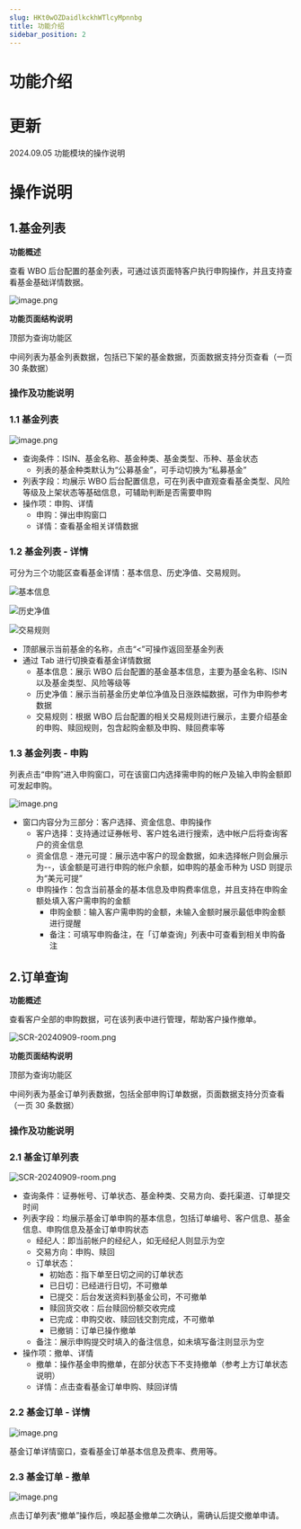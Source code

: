```yaml
---
slug: HKt0wOZDaidlkckhWTlcyMpnnbg
title: 功能介绍
sidebar_position: 2
---
```



# 功能介绍


# 更新


2024.09.05   功能模块的操作说明


# 操作说明


## 1.基金列表


**功能概述**


查看 WBO 后台配置的基金列表，可通过该页面特客户执行申购操作，并且支持查看基金基础详情数据。


![image.png](/assets/9c8b070ae457f2c011c59d7513ef0fb1.png)


**功能页面结构说明**


顶部为查询功能区


中间列表为基金列表数据，包括已下架的基金数据，页面数据支持分页查看（一页 30 条数据）


### **操作及功能说明**


### 1.1 基金列表


![image.png](/assets/d21fd38f0f653468acf95a0acb7cd1c2.png)

- 查询条件：ISIN、基金名称、基金种类、基金类型、币种、基金状态
    - 列表的基金种类默认为“公募基金”，可手动切换为“私募基金”
- 列表字段：均展示 WBO 后台配置信息，可在列表中直观查看基金类型、风险等级及上架状态等基础信息，可辅助判断是否需要申购
- 操作项：申购、详情
    - 申购：弹出申购窗口
    - 详情：查看基金相关详情数据

### 1.2 基金列表 - 详情


可分为三个功能区查看基金详情：基本信息、历史净值、交易规则。


![基本信息](/assets/0156527865b8ff8c42729e525b8f3f70.png)


![历史净值](/assets/a44a71e4ef40ab6ab8a69a745af252b6.png)


![交易规则](/assets/70d7ba23df9aa08d684eb23405d08be4.png)

- 顶部展示当前基金的名称，点击“<”可操作返回至基金列表
- 通过 Tab 进行切换查看基金详情数据
    - 基本信息：展示 WBO 后台配置的基金基本信息，主要为基金名称、ISIN 以及基金类型、风险等级等
    - 历史净值：展示当前基金历史单位净值及日涨跌幅数据，可作为申购参考数据
    - 交易规则：根据 WBO 后台配置的相关交易规则进行展示，主要介绍基金的申购、赎回规则，包含起购金额及申购、赎回费率等

### 1.3 基金列表 - 申购


列表点击“申购”进入申购窗口，可在该窗口内选择需申购的帐户及输入申购金额即可发起申购。


![image.png](/assets/f86ac19046474c86b3edf6c56f88cf2d.png)

- 窗口内容分为三部分：客户选择、资金信息、申购操作
    - 客户选择：支持通过证券帐号、客户姓名进行搜索，选中帐户后将查询客户的资金信息
    - 资金信息 - 港元可提：展示选中客户的现金数据，如未选择帐户则会展示为--，该金额是可进行申购的帐户余额，如申购的基金币种为 USD 则提示为“美元可提”
    - 申购操作：包含当前基金的基本信息及申购费率信息，并且支持在申购金额处填入客户需申购的金额
        - 申购金额：输入客户需申购的金额，未输入金额时展示最低申购金额进行提醒
        - 备注：可填写申购备注，在「订单查询」列表中可查看到相关申购备注

## 2.订单查询


**功能概述**


查看客户全部的申购数据，可在该列表中进行管理，帮助客户操作撤单。


![SCR-20240909-room.png](/assets/388ea9e9fe6a2ed8af51c5b7a00cfae2.png)


**功能页面结构说明**


顶部为查询功能区


中间列表为基金订单列表数据，包括全部申购订单数据，页面数据支持分页查看（一页 30 条数据）


### **操作及功能说明**


### 2.1 基金订单列表


![SCR-20240909-room.png](/assets/caa6cc87b654c8d9799c3271d01617a5.png)

- 查询条件：证券帐号、订单状态、基金种类、交易方向、委托渠道、订单提交时间
- 列表字段：均展示基金订单申购的基本信息，包括订单编号、客户信息、基金信息、申购信息及基金订单申购状态
    - 经纪人：即当前帐户的经纪人，如无经纪人则显示为空
    - 交易方向：申购、赎回
    - 订单状态：
        - 初始态：指下单至日切之间的订单状态
        - 已日切：已经进行日切，不可撤单
        - 已提交：后台发送资料到基金公司，不可撤单
        - 赎回货交收：后台赎回份额交收完成
        - 已完成：申购交收、赎回钱交割完成，不可撤单
        - 已撤销：订单已操作撤单
    - 备注：展示申购提交时填入的备注信息，如未填写备注则显示为空
- 操作项：撤单、详情
    - 撤单：操作基金申购撤单，在部分状态下不支持撤单（参考上方订单状态说明）
    - 详情：点击查看基金订单申购、赎回详情

### 2.2 基金订单 - 详情


![image.png](/assets/8a6f02a5e75757f5f860e501986bb754.png)


基金订单详情窗口，查看基金订单基本信息及费率、费用等。


### 2.3 基金订单 - 撤单


![image.png](/assets/d791d9c7f84f880b261002796f7213d9.png)


点击订单列表“撤单”操作后，唤起基金撤单二次确认，需确认后提交撤单申请。

